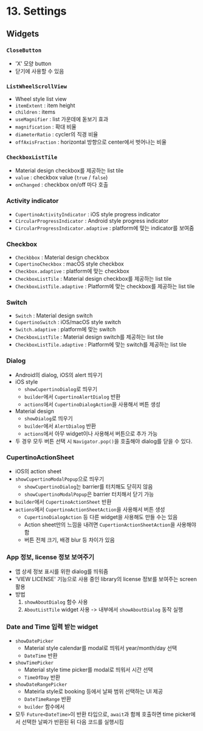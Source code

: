 # 13. Settings

## Widgets

### `CloseButton`

- 'X' 모양 button
- 닫기에 사용할 수 있음

### `ListWheelScrollView`

- Wheel style list view
- `itemExtent` : item height
- `children` : items
- `useMagnifier` : list 가운데에 돋보기 효과
- `magnification` : 확대 비율
- `diameterRatio` : cycler의 직경 비율
- `offAxisFraction` : horizontal 방향으로 center에서 벗어나는 비율

### `CheckboxListTile`

- Material design checkbox를 제공하는 list tile
- `value` : checkbox value (`true` / `false`)
- `onChanged` : checkbox on/off 마다 호출

### Activity indicator

- `CupertinoActivityIndicator` : iOS style progress indicator
- `CircularProgressIndicator` : Android style progress indicator
- `CircularProgressIndicator.adaptive` : platform에 맞는 indicator를 보여줌

### Checkbox

- `Checkbbox` : Material design checkbox
- `CupertinoCheckbox` : macOS style checkbox
- `Checkbox.adaptive` : platform에 맞는 checkbox
- `CheckboxListTile` : Material design checkbox를 제공하는 list tile
- `CheckboxListTile.adaptive` : Platform에 맞는 checkbox를 제공하는 list tile

### Switch

- `Switch` : Material design switch
- `CupertinoSwitch` : iOS/macOS style switch
- `Switch.adaptive` : platform에 맞는 switch
- `CheckboxListTile` : Material design switch를 제공하는 list tile
- `CheckboxListTile.adaptive` : Platform에 맞는 switch를 제공하는 list tile

### Dialog

- Android의 dialog, iOS의 alert 띄우기
- iOS style
  - `showCupertinoDialog`로 띄우기
  - `builder`에서 `CupertinoAlertDialog` 반환
  - `actions`에서 `CupertinoDialogAction`을 사용해서 버튼 생성
- Material design
  - `showDialog`로 띄우기
  - `builder`에서 `AlertDialog` 반환
  - `actions`에서 아무 widget이나 사용해서 버튼으로 추가 가능
- 두 경우 모두 버튼 선택 시 `Navigator.pop()`을 호출해야 dialog를 닫을 수 있다.

### CupertinoActionSheet

- iOS의 action sheet
- `showCupertinoModalPopup`으로 띄우기
  - `showCupertinoDialog`는 barrier를 터치해도 닫히지 않음
  - `showCupertinoModalPopup`은 barrier 터치해서 닫기 가능
- `builder`에서 `CupertinoActionSheet` 반환
- `actions`에서 `CupertinoActionSheetAction`을 사용해서 버튼 생성
  - `CupertinoDialogAction` 등 다른 widget을 사용해도 만들 수는 있음
  - Action sheet만의 느낌을 내려면 `CupertionActionSheetAction`을 사용해야 함
  - 버튼 전체 크기, 배경 blur 등 차이가 있음

### App 정보, license 정보 보여주기

- 앱 상세 정보 표시를 위한 dialog를 띄워줌
- 'VIEW LICENSE' 기능으로 사용 중인 library의 license 정보를 보여주는 screen 활용
- 방법
  1. `showAboutDialog` 함수 사용
  2. `AboutListTile` widget 사용 -> 내부에서 `showAboutDialog` 동작 실행

### Date and Time 입력 받는 widget

- `showDatePicker`
  - Material style calendar를 modal로 띄워서 year/month/day 선택
  - `DateTime` 반환
- `showTimePicker`
  - Material style time picker를 modal로 띄워서 시간 선택
  - `TimeOfDay` 반환
- `showDateRangePicker`
  - Mateirla style로 booking 등에서 날짜 범위 선택하는 UI 제공
  - `DateTimeRange` 반환
  - `builder` 함수에서
- 모두 `Future<DateTime>`이 반환 타입으로, `await`과 함께 호출하면 time picker에서 선택한 날짜가 반환된 뒤 다음 코드를 실행시킴
